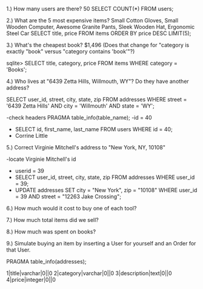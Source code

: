 1.) How many users are there? 50 SELECT COUNT(*) FROM users;

2.) What are the 5 most expensive items? Small Cotton Gloves, Small Wooden Computer, Awesome Granite Pants, Sleek Wooden Hat, Ergonomic Steel Car SELECT title, price FROM items ORDER BY price DESC LIMIT(5);

3.) What's the cheapest book? $1,496 (Does that change for "category is exactly "book" versus "category contains 'book'"?)

sqlite> SELECT title, category, price FROM items WHERE category = 'Books';

4.) Who lives at "6439 Zetta Hills, Willmouth, WY"? Do they have another address?

SELECT user_id, street, city, state, zip FROM addresses WHERE street = '6439 Zetta Hills' AND  city = 'Willmouth' AND state = 'WY';

-check headers PRAGMA table_info(table_name);
-id = 40
- SELECT id, first_name, last_name FROM users WHERE id = 40;
- Corrine Little

5.) Correct Virginie Mitchell's address to "New York, NY, 10108"

-locate Virginie Mitchell's id
- userid = 39
- SELECT user_id, street, city, state, zip FROM addresses WHERE user_id = 39;
- UPDATE addresses SET city = "New York", zip = "10108" WHERE user_id = 39 AND street = "12263 Jake Crossing";

6.) How much would it cost to buy one of each tool?


7.) How much total items did we sell?


8.) How much was spent on books?


9.) Simulate buying an item by inserting a User for yourself and an Order for that User.

PRAGMA table_info(addresses);

1|title|varchar|0||0
2|category|varchar|0||0
3|description|text|0||0
4|price|integer|0||0

